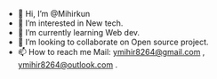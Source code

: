 - 👋 Hi, I’m @Mihirkun
- 👀 I’m interested in New tech.
- 🌱 I’m currently learning  Web dev.
- 💞️ I’m looking to collaborate on  Open source project.
- 📫 How to reach me Mail: ymihir8264@gmail.com , ymihir8264@outlook.com .

<!---
Mihirkun/Mihirkun is a ✨ special ✨ repository because its `README.md` (this file) appears on your GitHub profile.
You can click the Preview link to take a look at your changes.
--->
